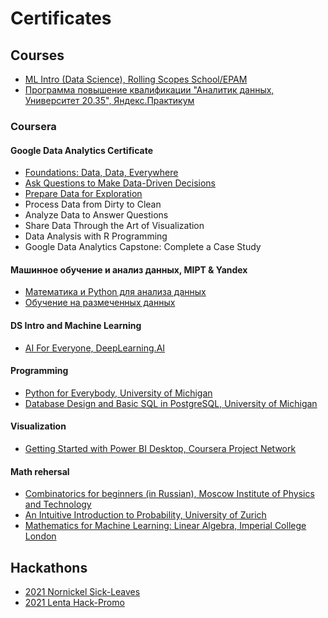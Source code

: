# Certificates

## Courses
* [ML Intro (Data Science), Rolling Scopes School/EPAM](https://github.com/Margarita-3M/Certificates/blob/master/Courses/2021_RS_Intro_to_ML.pdf)
* [Программа повышение квалификации "Аналитик данных, Университет 20.35", Яндекс.Практикум](https://github.com/Margarita-3M/Certificates/blob/master/Courses/2021_YaPracticum_DataAnalysis.pdf)

### Coursera

#### Google Data Analytics Certificate
* [Foundations: Data, Data, Everywhere](https://github.com/Margarita-3M/Certificates/blob/master/Courses/Coursera_EUFCUZFAU6DS.pdf)
* [Ask Questions to Make Data-Driven Decisions](https://github.com/Margarita-3M/Certificates/blob/master/Courses/Coursera/Coursera_GZTSV27XW4U3.pdf)
* [Prepare Data for Exploration](https://github.com/Margarita-3M/Certificates/blob/master/Courses/Coursera_5RWT2X7N6DC6.pdf)
* Process Data from Dirty to Clean
* Analyze Data to Answer Questions
* Share Data Through the Art of Visualization
* Data Analysis with R Programming
* Google Data Analytics Capstone: Complete a Case Study

#### Машинное обучение и анализ данных, MIPT & Yandex
* [Математика и Python для анализа данных](https://github.com/Margarita-3M/Certificates/blob/master/Courses/Coursera_QXJHZA9JYNP8.pdf)
* [Обучение на размеченных данных](https://github.com/Margarita-3M/Certificates/blob/master/Courses/Coursera_UFLCD4RN78GY.pdf)

#### DS Intro and Machine Learning
* [AI For Everyone, DeepLearning.AI](https://github.com/Margarita-3M/Certificates/blob/master/Courses/Coursera_LK3AMWSGPMF5.pdf)

#### Programming
* [Python for Everybody, University of Michigan](https://github.com/Margarita-3M/Certificates/blob/master/Courses/Coursera_QLRJXGLTKZZG.pdf)
* [Database Design and Basic SQL in PostgreSQL, University of Michigan](https://github.com/Margarita-3M/Certificates/blob/master/Courses/Coursera_QLRJXGLTKZZG.pdf)

#### Visualization
* [Getting Started with Power BI Desktop, Coursera Project Network](https://github.com/Margarita-3M/Certificates/blob/master/Courses/Coursera_943JTHNCJMKT.pdf)

#### Math rehersal
* [Combinatorics for beginners (in Russian), Moscow Institute of Physics and Technology](https://github.com/Margarita-3M/Certificates/blob/master/Courses/Coursera_8BX88J7NUXK2.pdf)
* [An Intuitive Introduction to Probability, University of Zurich](https://github.com/Margarita-3M/Certificates/blob/master/Courses/Coursera_F5KZGTEQPZP6.pdf)
* [Mathematics for Machine Learning: Linear Algebra, Imperial College London](https://github.com/Margarita-3M/Certificates/blob/master/Courses/Coursera_WP6ARRLK5YFX.pdf)

## Hackathons
* [2021 Nornickel Sick-Leaves](https://github.com/Margarita-3M/Certificates/blob/master/Hackathons/2021_Hackaton_Nornickel.pdf)
* [2021 Lenta Hack-Promo](https://github.com/Margarita-3M/Certificates/blob/master/Hackathons/2021_Hackathon_HackPromo.pdf)